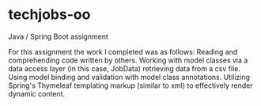 # techjobs-oo
Java / Spring Boot assignment

For this assignment the work I completed was as follows:
Reading and comprehending code written by others.
Working with model classes via a data access layer (in this case, JobData) retrieving data from a csv file.
Using model binding and validation with model class annotations. 
Utilizing Spring's Thymeleaf templating markup (similar to xml) to effectively render dynamic content.




